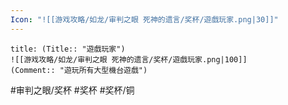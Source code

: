 ```yaml
---
Icon: "![[游戏攻略/如龙/审判之眼 死神的遗言/奖杯/遊戲玩家.png|30]]"
---
```

```ad-common-bronze-trophy
title: (Title:: "遊戲玩家")
![[游戏攻略/如龙/审判之眼 死神的遗言/奖杯/遊戲玩家.png|100]]
(Comment:: "遊玩所有大型機台遊戲")
```

#审判之眼/奖杯 #奖杯 #奖杯/铜
